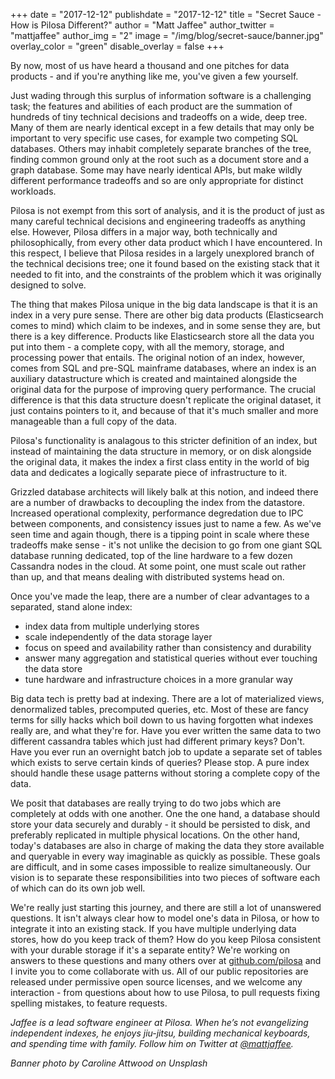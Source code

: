 +++
date = "2017-12-12"
publishdate = "2017-12-12"
title = "Secret Sauce - How is Pilosa Different?"
author = "Matt Jaffee"
author_twitter = "mattjaffee"
author_img = "2"
image = "/img/blog/secret-sauce/banner.jpg"
overlay_color = "green"
disable_overlay = false
+++

By now, most of us have heard a thousand and one pitches for data products - and
if you're anything like me, you've given a few yourself. 

<!--more--> 

Just wading through this surplus of information software is a challenging task;
the features and abilities of each product are the summation of hundreds of tiny
technical decisions and tradeoffs on a wide, deep tree. Many of them are nearly
identical except in a few details that may only be important to very specific
use cases, for example two competing SQL databases. Others may inhabit
completely separate branches of the tree, finding common ground only at the root
such as a document store and a graph database. Some may have nearly identical
APIs, but make wildly different performance tradeoffs and so are only
appropriate for distinct workloads.

Pilosa is not exempt from this sort of analysis, and it is the product of just
as many careful technical decisions and engineering tradeoffs as anything else.
However, Pilosa differs in a major way, both technically and philosophically,
from every other data product which I have encountered. In this respect, I
believe that Pilosa resides in a largely unexplored branch of the technical
decisions tree; one it found based on the existing stack that it needed to fit
into, and the constraints of the problem which it was originally designed to
solve.

The thing that makes Pilosa unique in the big data landscape is that it is an
index in a very pure sense. There are other big data products (Elasticsearch
comes to mind) which claim to be indexes, and in some sense they are, but there
is a key difference. Products like Elasticsearch store all the data you put into
them - a complete copy, with all the memory, storage, and processing power that
entails. The original notion of an index, however, comes from SQL and pre-SQL
mainframe databases, where an index is an auxiliary datastructure which is
created and maintained alongside the original data for the purpose of improving
query performance. The crucial difference is that this data structure doesn't
replicate the original dataset, it just contains pointers to it, and because of
that it's much smaller and more manageable than a full copy of the data.

Pilosa's functionality is analagous to this stricter definition of an index, but
instead of maintaining the data structure in memory, or on disk alongside the
original data, it makes the index a first class entity in the world of big data
and dedicates a logically separate piece of infrastructure to it.

Grizzled database architects will likely balk at this notion, and indeed there
are a number of drawbacks to decoupling the index from the datastore. Increased
operational complexity, performance degredation due to IPC between components,
and consistency issues just to name a few. As we've seen time and again though,
there is a tipping point in scale where these tradeoffs make sense - it's not
unlike the decision to go from one giant SQL database running dedicated, top of
the line hardware to a few dozen Cassandra nodes in the cloud. At some point,
one must scale out rather than up, and that means dealing with distributed
systems head on.

Once you've made the leap, there are a number of clear advantages to a separated,
stand alone index:

- index data from multiple underlying stores
- scale independently of the data storage layer
- focus on speed and availability rather than consistency and durability
- answer many aggregation and statistical queries without ever touching the data store
- tune hardware and infrastructure choices in a more granular way

Big data tech is pretty bad at indexing. There are a lot of materialized views,
denormalized tables, precomputed queries, etc. Most of these are fancy terms for
silly hacks which boil down to us having forgotten what indexes really are, and
what they're for. Have you ever written the same data to two different cassandra
tables which just had different primary keys? Don't. Have you ever run an
overnight batch job to update a separate set of tables which exists to serve
certain kinds of queries? Please stop. A pure index should handle these usage
patterns without storing a complete copy of the data.

We posit that databases are really trying to do two jobs which are completely at
odds with one another. One the one hand, a database should store your data
securely and durably - it should be persisted to disk, and preferably replicated
in multiple physical locations. On the other hand, today's databases are also in
charge of making the data they store available and queryable in every way
imaginable as quickly as possible. These goals are difficult, and in some cases
impossible to realize simultaneously. Our vision is to separate these
responsibilities into two pieces of software each of which can do its own job
well.

We're really just starting this journey, and there are still a lot of unanswered
questions. It isn't always clear how to model one's data in Pilosa, or how to
integrate it into an existing stack. If you have multiple underlying data
stores, how do you keep track of them? How do you keep Pilosa consistent with
your durable storage if it's a separate entity? We're working on answers to
these questions and many others over at
[github.com/pilosa](https://github.com/pilosa) and I invite you to come
collaborate with us. All of our public repositories are released under
permissive open source licenses, and we welcome any interaction - from questions
about how to use Pilosa, to pull requests fixing spelling mistakes, to feature
requests.

_Jaffee is a lead software engineer at Pilosa. When he’s not evangelizing independent indexes, he enjoys jiu-jitsu, building mechanical keyboards, and spending time with family. Follow him on Twitter at [@mattjaffee](https://twitter.com/mattjaffee?lang=en)._

_Banner photo by Caroline Attwood on Unsplash_

